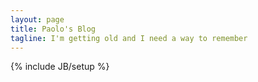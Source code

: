 ```yaml
---
layout: page
title: Paolo's Blog
tagline: I'm getting old and I need a way to remember
---
```

{% include JB/setup %}
